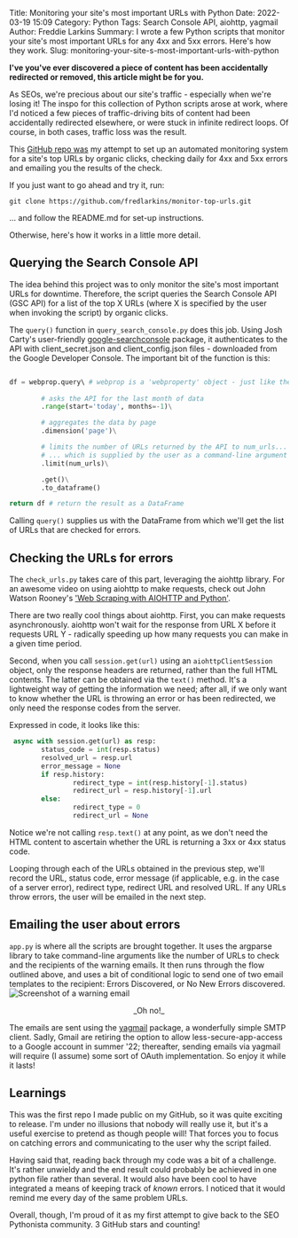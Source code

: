 Title: Monitoring your site's most important URLs with Python
Date: 2022-03-19 15:09
Category: Python
Tags: Search Console API, aiohttp, yagmail
Author: Freddie Larkins
Summary: I wrote a few Python scripts that monitor your site's most important URLs for any 4xx and 5xx errors. Here's how they work.
Slug: monitoring-your-site-s-most-important-urls-with-python

**I've you've ever discovered a piece of content has been accidentally redirected or removed, this article might be for you.**

As SEOs, we're precious about our site's traffic - especially when we're losing it! The inspo for this collection of Python scripts arose at work, where I'd noticed a few pieces of traffic-driving bits of content had been accidentally redirected elsewhere, or were stuck in infinite redirect loops. Of course, in both cases, traffic loss was the result.

This [GitHub repo was](https://github.com/fredlarkins/monitor-top-urls) my attempt to set up an automated monitoring system for a site's top URLs by organic clicks, checking daily for 4xx and 5xx errors and emailing you the results of the check.

<div class="github-card" data-github="fredlarkins/monitor-top-urls" data-width="" data-height="" data-theme="default"></div>
<script src="//cdn.jsdelivr.net/github-cards/latest/widget.js"></script>

If you just want to go ahead and try it, run:
```
git clone https://github.com/fredlarkins/monitor-top-urls.git
```
... and follow the README.md for set-up instructions.

Otherwise, here's how it works in a little more detail.

## Querying the Search Console API
The idea behind this project was to only monitor the site's most important URLs for downtime. Therefore, the script queries the Search Console API (GSC API) for a list of the top X URLs (where X is specified by the user when invoking the script) by organic clicks.

The `query()` function in `query_search_console.py` does this job. Using Josh Carty's user-friendly [google-searchconsole](https://github.com/joshcarty/google-searchconsole) package, it authenticates to the API with client_secret.json and client_config.json files - downloaded from the Google Developer Console. The important bit of the function is this:
```python

df = webprop.query\ # webprop is a 'webproperty' object - just like the properties you see in the GSC GUI
        
        # asks the API for the last month of data
        .range(start='today', months=-1)\

        # aggregates the data by page
        .dimension('page')\

        # limits the number of URLs returned by the API to num_urls...
        # ... which is supplied by the user as a command-line argument
        .limit(num_urls)\

        .get()\
        .to_dataframe()

return df # return the result as a DataFrame
```

Calling `query()` supplies us with the DataFrame from which we'll get the list of URLs that are checked for errors.

## Checking the URLs for errors
The `check_urls.py` takes care of this part, leveraging the aiohttp library. For an awesome video on using aiohttp to make requests, check out John Watson Rooney's ['Web Scraping with AIOHTTP and Python'](https://youtu.be/lUwZ9rS0SeM).

There are two really cool things about aiohttp. First, you can make requests asynchronously. aiohttp won't wait for the response from URL X before it requests URL Y - radically speeding up how many requests you can make in a given time period.

Second, when you call `session.get(url)` using an `aiohttpClientSession` object, only the response headers are returned, rather than the full HTML contents. The latter can be obtained via the `text()` method. It's a lightweight way of getting the information we need; after all, if we only want to know whether the URL is throwing an error or has been redirected, we only need the response codes from the server.

Expressed in code, it looks like this:
```python
 async with session.get(url) as resp:
        status_code = int(resp.status)
        resolved_url = resp.url
        error_message = None
        if resp.history:
                redirect_type = int(resp.history[-1].status)
                redirect_url = resp.history[-1].url
        else:
                redirect_type = 0
                redirect_url = None
```
Notice we're not calling `resp.text()` at any point, as we don't need the HTML content to ascertain whether the URL is returning a 3xx or 4xx status code.

Looping through each of the URLs obtained in the previous step, we'll record the URL, status code, error message (if applicable, e.g. in the case of a server error), redirect type, redirect URL and resolved URL. If any URLs throw errors, the user will be emailed in the next step.

## Emailing the user about errors
`app.py` is where all the scripts are brought together. It uses the argparse library to take command-line arguments like the number of URLs to check and the recipients of the warning emails. It then runs through the flow outlined above, and uses a bit of conditional logic to send one of two email templates to the recipient: Errors Discovered, or No New Errors discovered.
![Screenshot of a warning email](/images/webp/errors-detected.webp)
<center>_Oh no!_</center>

The emails are sent using the [yagmail](https://pypi.org/project/yagmail/) package, a wonderfully simple SMTP client. Sadly, Gmail are retiring the option to allow less-secure-app-access to a Google account in summer '22; thereafter, sending emails via yagmail will require (I assume) some sort of OAuth implementation. So enjoy it while it lasts!

## Learnings
This was the first repo I made public on my GitHub, so it was quite exciting to release. I'm under no illusions that nobody will really use it, but it's a useful exercise to pretend as though people will! That forces you to focus on catching errors and communicating to the user why the script failed.

Having said that, reading back through my code was a bit of a challenge. It's rather unwieldy and the end result could probably be achieved in one python file rather than several. It would also have been cool to have integrated a means of keeping track of _known_ errors. I noticed that it would remind me every day of the same problem URLs.

Overall, though, I'm proud of it as my first attempt to give back to the SEO Pythonista community. 3 GitHub stars and counting!